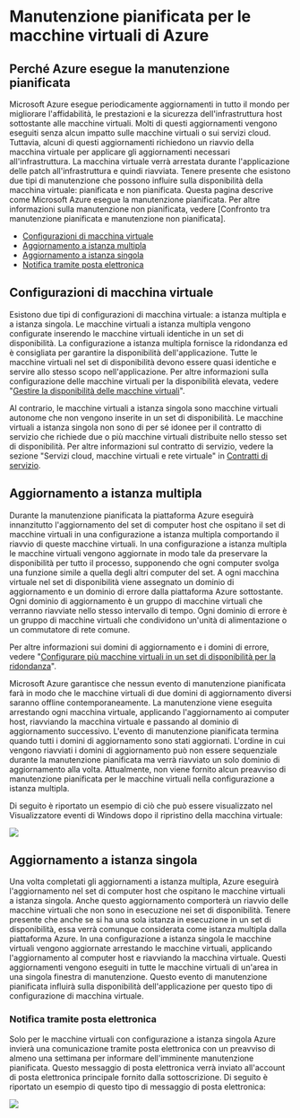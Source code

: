﻿<properties title="Planned maintenance for Azure virtual machines" pageTitle="Manutenzione pianificata per le macchine virtuali di Azure" description="Informazioni sulla manutenzione pianificata di Azure e sul relativo impatto sulle macchine virtuali in esecuzione in Azure." metaKeywords="" services="virtual-machines" solutions="" documentationCenter="" authors="kenazk" videoId="" scriptId="" manager="timlt" />

<tags ms.service="virtual-machines" ms.workload="infrastructure-services" ms.tgt_pltfrm="vm-multiple" ms.devlang="na" ms.topic="article" ms.date="11/26/2014" ms.author="kenazk" />


# Manutenzione pianificata per le macchine virtuali di Azure

## Perché Azure esegue la manutenzione pianificata
<p> Microsoft Azure esegue periodicamente aggiornamenti in tutto il mondo per migliorare l'affidabilità, le prestazioni e la sicurezza dell'infrastruttura host sottostante alle macchine virtuali. Molti di questi aggiornamenti vengono eseguiti senza alcun impatto sulle macchine virtuali o sui servizi cloud. Tuttavia, alcuni di questi aggiornamenti richiedono un riavvio della macchina virtuale per applicare gli aggiornamenti necessari all'infrastruttura. La macchina virtuale verrà arrestata durante l'applicazione delle patch all'infrastruttura e quindi riavviata. Tenere presente che esistono due tipi di manutenzione che possono influire sulla disponibilità della macchina virtuale: pianificata e non pianificata. Questa pagina descrive come Microsoft Azure esegue la manutenzione pianificata. Per altre informazioni sulla manutenzione non pianificata, vedere [Confronto tra manutenzione pianificata e manutenzione non pianificata].

<!--Table of contents for topic, the words in brackets must match the heading wording exactly-->

* [Configurazioni di macchina virtuale]  
* [Aggiornamento a istanza multipla]
* [Aggiornamento a istanza singola]
* [Notifica tramite posta elettronica]


## Configurazioni di macchina virtuale
Esistono due tipi di configurazioni di macchina virtuale: a istanza multipla e a istanza singola.  Le macchine virtuali a istanza multipla vengono configurate inserendo le macchine virtuali identiche in un set di disponibilità. La configurazione a istanza multipla fornisce la ridondanza ed è consigliata per garantire la disponibilità dell'applicazione. Tutte le macchine virtuali nel set di disponibilità devono essere quasi identiche e servire allo stesso scopo nell'applicazione. Per altre informazioni sulla configurazione delle macchine virtuali per la disponibilità elevata, vedere "<a href="http://azure.microsoft.com/it-it/documentation/articles/virtual-machines-manage-availability/">Gestire la disponibilità delle macchine virtuali</a>". 

Al contrario, le macchine virtuali a istanza singola sono macchine virtuali autonome che non vengono inserite in un set di disponibilità. Le macchine virtuali a istanza singola non sono di per sé idonee per il contratto di servizio che richiede due o più macchine virtuali distribuite nello stesso set di disponibilità. Per altre informazioni sul contratto di servizio, vedere la sezione "Servizi cloud, macchine virtuali e rete virtuale" in [Contratti di servizio](../../support/legal/sla/).


## Aggiornamento a istanza multipla
Durante la manutenzione pianificata la piattaforma Azure eseguirà innanzitutto l'aggiornamento del set di computer host che ospitano il set di macchine virtuali in una configurazione a istanza multipla comportando il riavvio di queste macchine virtuali. In una configurazione a istanza multipla le macchine virtuali vengono aggiornate in modo tale da preservare la disponibilità per tutto il processo, supponendo che ogni computer svolga una funzione simile a quella degli altri computer del set. A ogni macchina virtuale nel set di disponibilità viene assegnato un dominio di aggiornamento e un dominio di errore dalla piattaforma Azure sottostante. Ogni dominio di aggiornamento è un gruppo di macchine virtuali che verranno riavviate nello stesso intervallo di tempo. Ogni dominio di errore è un gruppo di macchine virtuali che condividono un'unità di alimentazione o un commutatore di rete comune. 

Per altre informazioni sui domini di aggiornamento e i domini di errore, vedere "<a href="http://azure.microsoft.com/it-it/documentation/articles/virtual-machines-manage-availability/#configure-multiple-virtual-machines-in-an-availability-set-for-redundancy">Configurare più macchine virtuali in un set di disponibilità per la ridondanza</a>".

Microsoft Azure garantisce che nessun evento di manutenzione pianificata farà in modo che le macchine virtuali di due domini di aggiornamento diversi saranno offline contemporaneamente. La manutenzione viene eseguita arrestando ogni macchina virtuale, applicando l'aggiornamento ai computer host, riavviando la macchina virtuale e passando al dominio di aggiornamento successivo. L'evento di manutenzione pianificata termina quando tutti i domini di aggiornamento sono stati aggiornati. L'ordine in cui vengono riavviati i domini di aggiornamento può non essere sequenziale durante la manutenzione pianificata ma verrà riavviato un solo dominio di aggiornamento alla volta. Attualmente, non viene fornito alcun preavviso di manutenzione pianificata per le macchine virtuali nella configurazione a istanza multipla.

Di seguito è riportato un esempio di ciò che può essere visualizzato nel Visualizzatore eventi di Windows dopo il ripristino della macchina virtuale:

<!--Image reference-->
![][image2]

## Aggiornamento a istanza singola
Una volta completati gli aggiornamenti a istanza multipla, Azure eseguirà l'aggiornamento nel set di computer host che ospitano le macchine virtuali a istanza singola. Anche questo aggiornamento comporterà un riavvio delle macchine virtuali che non sono in esecuzione nei set di disponibilità. Tenere presente che anche se si ha una sola istanza in esecuzione in un set di disponibilità, essa verrà comunque considerata come istanza multipla dalla piattaforma Azure. In una configurazione a istanza singola le macchine virtuali vengono aggiornate arrestando le macchine virtuali, applicando l'aggiornamento al computer host e riavviando la macchina virtuale. Questi aggiornamenti vengono eseguiti in tutte le macchine virtuali di un'area in una singola finestra di manutenzione. Questo evento di manutenzione pianificata influirà sulla disponibilità dell'applicazione per questo tipo di configurazione di macchina virtuale. 
 
### Notifica tramite posta elettronica
Solo per le macchine virtuali con configurazione a istanza singola Azure invierà una comunicazione tramite posta elettronica con un preavviso di almeno una settimana per informare dell'imminente manutenzione pianificata. Questo messaggio di posta elettronica verrà inviato all'account di posta elettronica principale fornito dalla sottoscrizione. Di seguito è riportato un esempio di questo tipo di messaggio di posta elettronica:

<!--Image reference-->
![][image1]

<!--Anchors-->
[Perché Azure esegue la manutenzione pianificata]: #why-azure-performs-planned-maintenance
[Configurazioni di macchina virtuale]: #virtual-machine-configurations
[Aggiornamento a istanza multipla]: #multi-instance-update
[Aggiornamento a istanza singola]: #single-instance-update
[Notifica tramite posta elettronica]: #email-notification
[image1]: ./media/virtual-machines-planned-maintenance/vmplanned1.png
[image2]: ./media/virtual-machines-planned-maintenance/EventViewerPostReboot.png


<!--Link references-->
[Disponibilità di gestione delle macchine virtuali]: ../virtual-machines-windows-tutorial/
[Confronto tra manutenzione pianificata e manutenzione non pianificata]: ../virtual-machines-manage-availability/#Understand-planned-versus-unplanned-maintenance/ 

<!--HONumber=35.1-->
